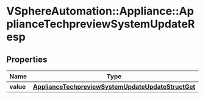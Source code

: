 # VSphereAutomation::Appliance::ApplianceTechpreviewSystemUpdateResp

## Properties
Name | Type | Description | Notes
------------ | ------------- | ------------- | -------------
**value** | [**ApplianceTechpreviewSystemUpdateUpdateStructGet**](ApplianceTechpreviewSystemUpdateUpdateStructGet.md) |  | 


